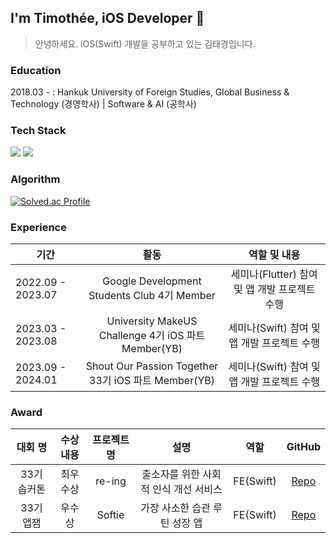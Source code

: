 ## I'm Timothée, iOS Developer 
> 안녕하세요. iOS(Swift) 개발을 공부하고 있는 김태경입니다.

### Education
  2018.03 - : Hankuk University of Foreign Studies, Global Business & Technology (경영학사) | Software & AI (공학사)

### Tech Stack
<p>
  <img src="https://img.shields.io/badge/Swift-F05138?style=for-the-badge&logo=Swift&logoColor=white">
  <img src="https://img.shields.io/badge/Spring Boot-6DB33F.svg?&style=for-the-badge&logo=Spring Boot&logoColor=white"/>
</p>

### Algorithm
[![Solved.ac Profile](http://mazassumnida.wtf/api/v2/generate_badge?boj=timotheekim10)](https://solved.ac/timotheekim10)

### Experience
  | 기간 | 활동 | 역할 및 내용 |
  |----|:----:|:----:|
  | 2022.09 - 2023.07 | Google Development Students Club 4기 Member | 세미나(Flutter) 참여 및 앱 개발 프로젝트 수행 |
  | 2023.03 - 2023.08 | University MakeUS Challenge 4기 iOS 파트 Member(YB) | 세미나(Swift) 참여 및 앱 개발 프로젝트 수행 |
  | 2023.09 - 2024.01 | Shout Our Passion Together 33기 iOS 파트 Member(YB) | 세미나(Swift) 참여 및 앱 개발 프로젝트 수행 |

### Award
  | 대회 명 | 수상 내용 | 프로젝트 명 | 설명 | 역할 | GitHub |
  |:----:|:----:|:----:|:----:|:----:|:----:|
  | 33기 솝커톤 | 최우수상 | re-ing | 출소자를 위한 사회적 인식 개선 서비스 | FE(Swift) | [Repo](https://github.com/SOPT-33-iOS-Team-1) |
  | 33기 앱잼 | 우수상 | Softie | 가장 사소한 습관 루틴 성장 앱 | FE(Swift) | [Repo](https://github.com/Team-Sopetit) |

<!--
### Hi there 👋

**timotheekim10/timotheekim10** is a ✨ _special_ ✨ repository because its `README.md` (this file) appears on your GitHub profile.

Here are some ideas to get you started:

- 🔭 I’m currently working on ...
- 🌱 I’m currently learning ...
- 👯 I’m looking to collaborate on ...
- 🤔 I’m looking for help with ...
- 💬 Ask me about ...
- 📫 How to reach me: ...
- 😄 Pronouns: ...
- ⚡ Fun fact: ...
-->
